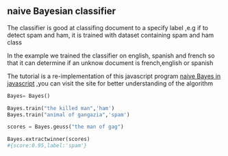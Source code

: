 ## naive Bayesian classifier


The classifier is good at classifing document to a specify label ,e.g if to
detect spam and ham, it is trained with dataset containing spam and ham class

In the example we trained the classifier on english, spanish and french so that it can determine if an unknow document is french,english or spanish

The tutorial is a re-implementation of this javascript program [naive Bayes in javascript](https://www.burakkanber.com/blog/machine-learning-naive-bayes-1) ,you can visit the site for better understanding of the algorithm

```python
Bayes= Bayes()

Bayes.train("the killed man",'ham')
Bayes.train("animal of gangazia",'spam')

scores = Bayes.geuss("the man of gag")

Bayes.extractwinner(scores)
#{score:0.95,label:'spam'}
```
